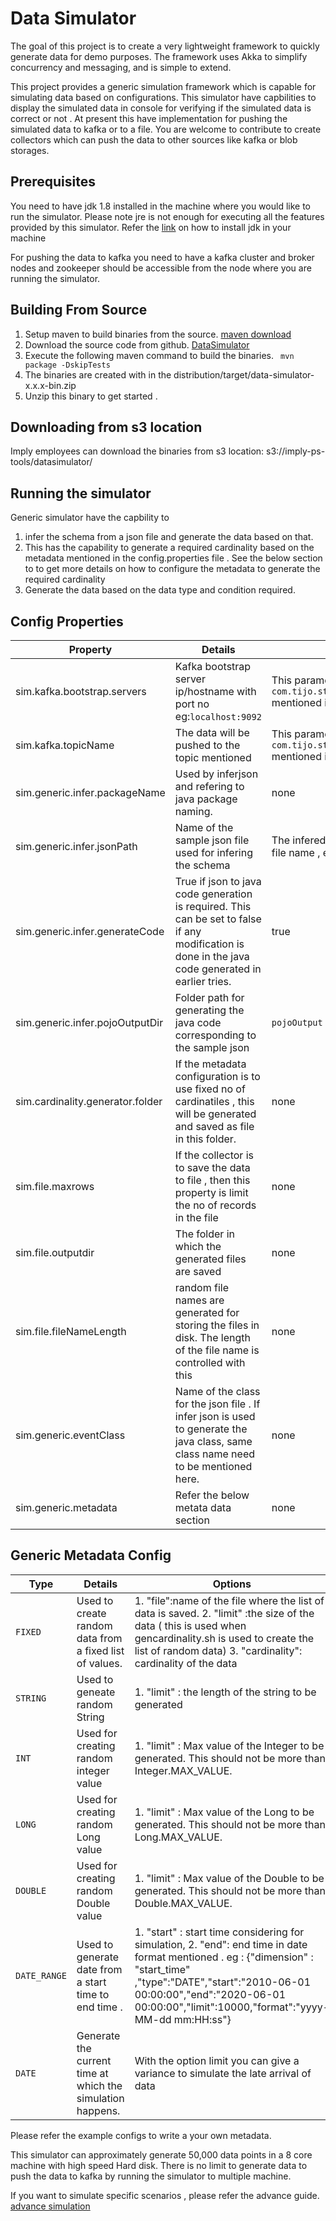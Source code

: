 Data Simulator 
==============
The goal of this project is to create a very lightweight framework to quickly generate data for demo purposes.  The framework uses Akka to simplify concurrency and messaging, and is simple to extend.

This project provides a generic simulation framework which is capable for simulating data based on configurations.  This simulator have capbilities to display the simulated data in console for verifying if the simulated data is correct or not . 
At present this have implementation for pushing the simulated data to kafka or  to a file. You are welcome to contribute to create collectors which can push the data to other sources like kafka or blob storages. 

Prerequisites
-------------


You need to have jdk 1.8 installed in the machine where you would like to run the simulator. Please note jre is not enough for executing all the features provided by this simulator. Refer the [link](https://openjdk.java.net/install/) on how  to install jdk in your machine   


For pushing the data to kafka you need to have a  kafka cluster and broker nodes and zookeeper should be accessible from 
the node where you are running the simulator. 

Building From Source
------------------ 

1. Setup maven to build binaries from the source. [maven download](https://maven.apache.org/download.cgi)
2. Download the source code from github. [DataSimulator](https://github.com/tijoparacka/DataSimulator)
3. Execute the following maven command to build the binaries. 
     `` mvn package -DskipTests``
4. The binaries are created with in the distribution/target/data-simulator-x.x.x-bin.zip
5. Unzip this binary to get started . 

Downloading from s3 location
---------------------------- 
Imply employees can download the binaries from s3 location: s3://imply-ps-tools/datasimulator/ 

Running the simulator
-------------------- 
Generic simulator have the capbility to 
1. infer the schema from a json file and generate the data based on that. 
2. This has the capability to generate a required cardinality based on the metadata mentioned in the config.properties file .
See the below section to to get more details on how to configure the metadata to generate the required cardinality 
3. Generate the data based on the data type and condition required. 

Config Properties
-----------------
 
 |Property | Details |Default |
 |---------|---------|--------|
 |sim.kafka.bootstrap.servers|Kafka bootstrap server ip/hostname with port no eg:``localhost:9092``|This parameter is considered only if the Collector is ``com.tijo.streaming.impl.collectors.UnsecuredKafkaEventCollector`` mentioned in the start script|
 |sim.kafka.topicName| The data will be pushed to the topic mentioned |This parameter is considered only if the Collector is ``com.tijo.streaming.impl.collectors.UnsecuredKafkaEventCollector`` mentioned in the start script|
 |sim.generic.infer.packageName| Used by inferjson and refering to java package naming.| none|
 |sim.generic.infer.jsonPath| Name of the sample json file used for infering the schema | The infered java code will be created with the same name as json file name , excluding the extension|
 |sim.generic.infer.generateCode|True if json to java  code generation is required.  This can be set to false if any modification is done in the java code generated in earlier tries.|true|
 |sim.generic.infer.pojoOutputDir|Folder path for generating the java code corresponding to the sample json|  ``pojoOutput``|
 |sim.cardinality.generator.folder| If the metadata configuration is to use fixed no of cardinatiles , this will be generated and saved as file in this folder. |none|
 |sim.file.maxrows|If the collector is to save the data to file , then this property is limit the no of records in the file |none|
 |sim.file.outputdir|The folder in which the generated files are saved|none|
 |sim.file.fileNameLength| random file names are generated for storing the files in disk. The length of the file name is controlled with this |none|
 |sim.generic.eventClass| Name of the class for the json file . If infer json is used to generate the java class, same  class name need to be mentioned here.|none| 
 |sim.generic.metadata| Refer the below metata data section |none|
 
 ## Generic Metadata Config
 
 | Type| Details | Options |
 |-----|---------|---------|
 |`FIXED`| Used to create random data from a fixed  list of values.| 1. "file":name of the file where the list of data is saved. 2. "limit" :the size of the data ( this is used when gencardinality.sh is used to create the list of random data) 3. "cardinality": cardinality of the data|
 |`STRING`| Used to geneate random  String | 1. "limit" : the length of the string to be generated|
 |`INT`| Used for creating random integer value | 1. "limit" : Max value of the Integer to be generated. This should not be more than Integer.MAX_VALUE.|
 |`LONG`| Used for creating random Long value | 1. "limit" : Max value of the Long to be generated. This should not be more than Long.MAX_VALUE.|
 |`DOUBLE`|  Used for creating random Double value | 1. "limit" : Max value of the Double  to be generated. This should not be more than Double.MAX_VALUE.|
 |`DATE_RANGE`| Used to generate date from a start time  to end time .|1. "start" : start time  considering for simulation,   2. "end": end time in date format mentioned . eg : {"dimension" : "start_time" ,"type":"DATE","start":"2010-06-01 00:00:00","end":"2020-06-01 00:00:00","limit":10000,"format":"yyyy-MM-dd mm:HH:ss"}|
 |`DATE`| Generate the current time at which the simulation happens.| With the option limit you can give a variance to simulate the late arrival of data|
 
  
 Please refer the example configs to write a your own metadata.
 
 This simulator can approximately generate 50,000 data points in a 8 core machine with high speed Hard disk.  There is no limit to generate data to push the data to kafka by running the simulator to multiple machine. 
 
 
 If you want to simulate specific scenarios , please refer the advance guide. [advance simulation](simulator/README.md) 
 





 